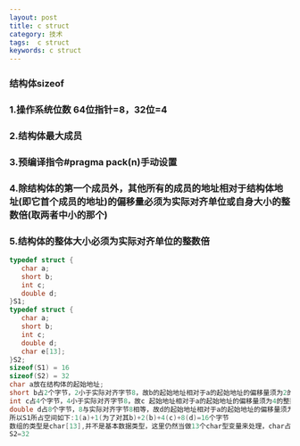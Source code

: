 ```yaml
---
layout: post
title: c struct
category: 技术
tags:  c struct
keywords: c struct
---
```


### 结构体sizeof
### 1.操作系统位数 64位指针=8，32位=4
### 2.结构体最大成员
### 3.预编译指令#pragma pack(n)手动设置
### 4.除结构体的第一个成员外，其他所有的成员的地址相对于结构体地址(即它首个成员的地址)的偏移量必须为实际对齐单位或自身大小的整数倍(取两者中小的那个)
### 5.结构体的整体大小必须为实际对齐单位的整数倍


```c
typedef struct {
   char a;
   short b;
   int c;
   double d;
}S1;
typedef struct {
   char a;
   short b;
   int c;
   double d;
   char e[13];
}S2;
sizeof(S1) = 16
sizeof(S2) = 32
char a放在结构体的起始地址;
short b占2个字节，2小于实际对齐字节8，故b的起始地址相对于a的起始地址的偏移量须为2的整数倍个字节;
int c占4个字节，4小于实际对齐字节8，故c 起始地址相对于a的起始地址的偏移量须为4的整数倍个字节；
double d占8个字节，8与实际对齐字节8相等，故d的起始地址相对于a的起始地址的偏移量须为8的整数倍个字节；
所以S1所占空间如下:1(a)+1(为了对其b)+2(b)+4(c)+8(d)=16个字节
数组的类型是char[13],并不是基本数据类型，这里仍然当做13个char型变量来处理，char占1个字节，小于实际对齐字节8,13+3=16对其8
S2=32



```
